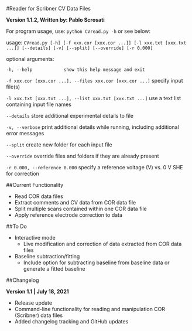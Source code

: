 #Reader for Scribner CV Data Files

**Version 1.1.2, Written by: Pablo Scrosati**

For program usage, use: `python CVread.py -h` or see below:

usage: `CVread.py [-h] [-f xxx.cor [xxx.cor ...]] [-l xxx.txt [xxx.txt ...]] [--details] [-v] [--split] [--override] [-r 0.000]`

optional arguments:

`-h, --help            show this help message and exit`

`-f xxx.cor [xxx.cor ...], --files xxx.cor [xxx.cor ...]` specify input file(s)

`-l xxx.txt [xxx.txt ...], --list xxx.txt [xxx.txt ...]` use a text list containing input file names

`--details` store additional experimental details to file

`-v, --verbose` print additional details while running, including additional error messages

`--split` create new folder for each input file

`--override` override files and folders if they are already present

`-r 0.000, --reference 0.000` specify a reference voltage (V) vs. 0 V SHE for correction

##Current Functionality

* Read COR data files
* Extract comments and CV data from COR data file
* Split multiple scans contained within one COR data file
* Apply reference electrode correction to data

##To Do

* Interactive mode
    * Live modification and correction of data extracted from COR data files
* Baseline subtraction/fitting
    * Include option for subtracting baseline from baseline data or generate a fitted baseline

##Changelog

**Version 1.1 | July 18, 2021**
* Release update
* Command-line functionality for reading and manipulation COR (Scribner) data files
* Added changelog tracking and GitHub updates